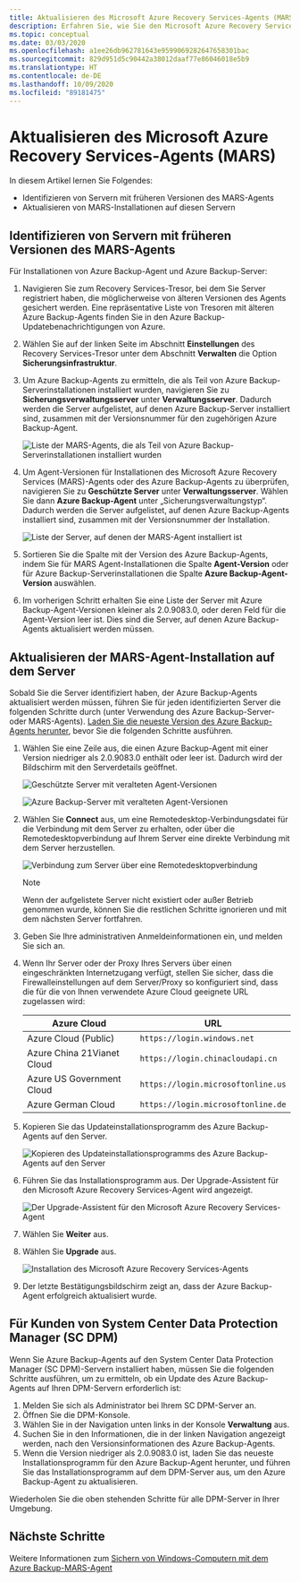 ```yaml
---
title: Aktualisieren des Microsoft Azure Recovery Services-Agents (MARS)
description: Erfahren Sie, wie Sie den Microsoft Azure Recovery Services-Agent (MARS) aktualisieren.
ms.topic: conceptual
ms.date: 03/03/2020
ms.openlocfilehash: a1ee26db962781643e9599069282647658301bac
ms.sourcegitcommit: 829d951d5c90442a38012daaf77e86046018e5b9
ms.translationtype: HT
ms.contentlocale: de-DE
ms.lasthandoff: 10/09/2020
ms.locfileid: "89181475"
---
```

# <a name="upgrade-the-microsoft-azure-recovery-services-mars-agent"></a>Aktualisieren des Microsoft Azure Recovery Services-Agents (MARS)

In diesem Artikel lernen Sie Folgendes:

* Identifizieren von Servern mit früheren Versionen des MARS-Agents
* Aktualisieren von MARS-Installationen auf diesen Servern

## <a name="identify-servers-with-earlier-versions-of-the-mars-agent"></a>Identifizieren von Servern mit früheren Versionen des MARS-Agents

Für Installationen von Azure Backup-Agent und Azure Backup-Server:

1. Navigieren Sie zum Recovery Services-Tresor, bei dem Sie Server registriert haben, die möglicherweise von älteren Versionen des Agents gesichert werden. Eine repräsentative Liste von Tresoren mit älteren Azure Backup-Agents finden Sie in den Azure Backup-Updatebenachrichtigungen von Azure.
1. Wählen Sie auf der linken Seite im Abschnitt **Einstellungen** des Recovery Services-Tresor unter dem Abschnitt **Verwalten** die Option **Sicherungsinfrastruktur**.
1. Um Azure Backup-Agents zu ermitteln, die als Teil von Azure Backup-Serverinstallationen installiert wurden, navigieren Sie zu **Sicherungsverwaltungsserver** unter **Verwaltungsserver**. Dadurch werden die Server aufgelistet, auf denen Azure Backup-Server installiert sind, zusammen mit der Versionsnummer für den zugehörigen Azure Backup-Agent.

    ![Liste der MARS-Agents, die als Teil von Azure Backup-Serverinstallationen installiert wurden](./media/upgrade-mars-agent/backup-management-servers.png)

1. Um Agent-Versionen für Installationen des Microsoft Azure Recovery Services (MARS)-Agents oder des Azure Backup-Agents zu überprüfen, navigieren Sie zu **Geschützte Server** unter **Verwaltungsserver**. Wählen Sie dann **Azure Backup-Agent** unter „Sicherungsverwaltungstyp“. Dadurch werden die Server aufgelistet, auf denen Azure Backup-Agents installiert sind, zusammen mit der Versionsnummer der Installation.

    ![Liste der Server, auf denen der MARS-Agent installiert ist](./media/upgrade-mars-agent/protected-servers.png)

1. Sortieren Sie die Spalte mit der Version des Azure Backup-Agents, indem Sie für MARS Agent-Installationen die Spalte **Agent-Version** oder für Azure Backup-Serverinstallationen die Spalte **Azure Backup-Agent-Version** auswählen.

1. Im vorherigen Schritt erhalten Sie eine Liste der Server mit Azure Backup-Agent-Versionen kleiner als 2.0.9083.0, oder deren Feld für die Agent-Version leer ist. Dies sind die Server, auf denen Azure Backup-Agents aktualisiert werden müssen.

## <a name="update-the-mars-agent-installation-on-the-server"></a>Aktualisieren der MARS-Agent-Installation auf dem Server

Sobald Sie die Server identifiziert haben, der Azure Backup-Agents aktualisiert werden müssen, führen Sie für jeden identifizierten Server die folgenden Schritte durch (unter Verwendung des Azure Backup-Server- oder MARS-Agents). [Laden Sie die neueste Version des Azure Backup-Agents herunter](https://aka.ms/azurebackup_agent), bevor Sie die folgenden Schritte ausführen.

1. Wählen Sie eine Zeile aus, die einen Azure Backup-Agent mit einer Version niedriger als 2.0.9083.0 enthält oder leer ist. Dadurch wird der Bildschirm mit den Serverdetails geöffnet.

    ![Geschützte Server mit veralteten Agent-Versionen](./media/upgrade-mars-agent/old-agent-version.png)

    ![Azure Backup-Server mit veralteten Agent-Versionen](./media/upgrade-mars-agent/backup-management-servers-old-versions.png)

1. Wählen Sie **Connect** aus, um eine Remotedesktop-Verbindungsdatei für die Verbindung mit dem Server zu erhalten, oder über die Remotedesktopverbindung auf Ihrem Server eine direkte Verbindung mit dem Server herzustellen.

    ![Verbindung zum Server über eine Remotedesktopverbindung](./media/upgrade-mars-agent/connect-to-server.png)

    >[!NOTE]
    > Wenn der aufgelistete Server nicht existiert oder außer Betrieb genommen wurde, können Sie die restlichen Schritte ignorieren und mit dem nächsten Server fortfahren.

1. Geben Sie Ihre administrativen Anmeldeinformationen ein, und melden Sie sich an.

1. Wenn Ihr Server oder der Proxy Ihres Servers über einen eingeschränkten Internetzugang verfügt, stellen Sie sicher, dass die Firewalleinstellungen auf dem Server/Proxy so konfiguriert sind, dass die für die von Ihnen verwendete Azure Cloud geeignete URL zugelassen wird:

    Azure Cloud | URL
    --- | ---
    Azure Cloud (Public) |   `https://login.windows.net`
    Azure China 21Vianet Cloud   | `https://login.chinacloudapi.cn`
    Azure US Government Cloud |   `https://login.microsoftonline.us`
    Azure German Cloud  |  `https://login.microsoftonline.de`

1. Kopieren Sie das Updateinstallationsprogramm des Azure Backup-Agents auf den Server.

    ![Kopieren des Updateinstallationsprogramms des Azure Backup-Agents auf den Server](./media/upgrade-mars-agent/copy-agent-installer.png)

1. Führen Sie das Installationsprogramm aus. Der Upgrade-Assistent für den Microsoft Azure Recovery Services-Agent wird angezeigt.

    ![Der Upgrade-Assistent für den Microsoft Azure Recovery Services-Agent](./media/upgrade-mars-agent/agent-upgrade-wizard.png)

1. Wählen Sie **Weiter** aus.

1. Wählen Sie **Upgrade** aus.

    ![Installation des Microsoft Azure Recovery Services-Agents](./media/upgrade-mars-agent/upgrade-installation.png)

1. Der letzte Bestätigungsbildschirm zeigt an, dass der Azure Backup-Agent erfolgreich aktualisiert wurde.

## <a name="for-system-center-data-protection-manager-sc-dpm-customers"></a>Für Kunden von System Center Data Protection Manager (SC DPM)

Wenn Sie Azure Backup-Agents auf den System Center Data Protection Manager (SC DPM)-Servern installiert haben, müssen Sie die folgenden Schritte ausführen, um zu ermitteln, ob ein Update des Azure Backup-Agents auf Ihren DPM-Servern erforderlich ist:

1. Melden Sie sich als Administrator bei Ihrem SC DPM-Server an.
2. Öffnen Sie die DPM-Konsole.
3. Wählen Sie in der Navigation unten links in der Konsole **Verwaltung** aus.
4. Suchen Sie in den Informationen, die in der linken Navigation angezeigt werden, nach den Versionsinformationen des Azure Backup-Agents.
5. Wenn die Version niedriger als 2.0.9083.0 ist, laden Sie das neueste Installationsprogramm für den Azure Backup-Agent herunter, und führen Sie das Installationsprogramm auf dem DPM-Server aus, um den Azure Backup-Agent zu aktualisieren.

Wiederholen Sie die oben stehenden Schritte für alle DPM-Server in Ihrer Umgebung.

## <a name="next-steps"></a>Nächste Schritte

Weitere Informationen zum [Sichern von Windows-Computern mit dem Azure Backup-MARS-Agent](backup-windows-with-mars-agent.md)

